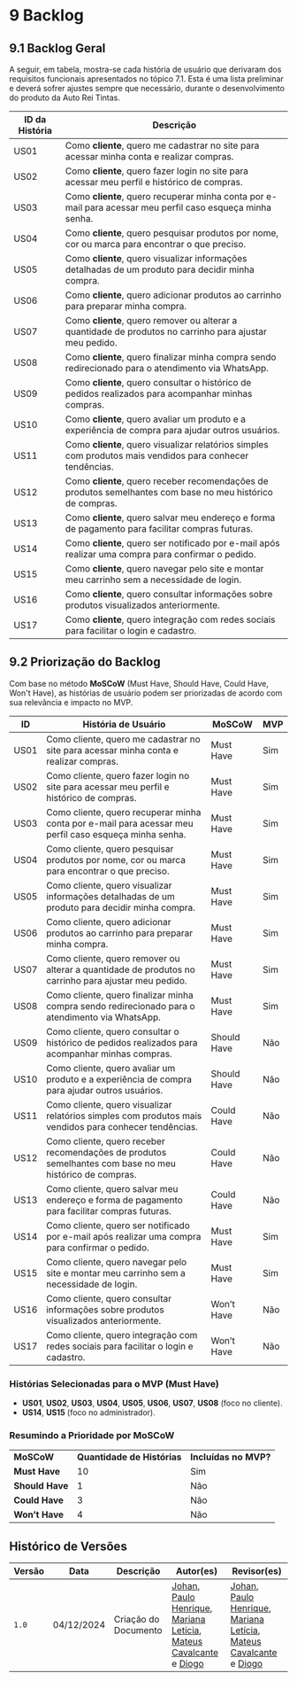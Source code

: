 # 9 Backlog

## 9.1 Backlog Geral

A seguir, em tabela, mostra-se cada história de usuário que derivaram dos requisitos funcionais apresentados no tópico 7.1. Esta é uma lista preliminar e deverá sofrer ajustes sempre que necessário, durante o desenvolvimento do produto da Auto Rei Tintas.

| **ID da História** | **Descrição**                                                                                     |
|---------------------|--------------------------------------------------------------------------------------------------|
| US01               | Como **cliente**, quero me cadastrar no site para acessar minha conta e realizar compras.        |
| US02               | Como **cliente**, quero fazer login no site para acessar meu perfil e histórico de compras.      |
| US03               | Como **cliente**, quero recuperar minha conta por e-mail para acessar meu perfil caso esqueça minha senha. |
| US04               | Como **cliente**, quero pesquisar produtos por nome, cor ou marca para encontrar o que preciso.  |
| US05               | Como **cliente**, quero visualizar informações detalhadas de um produto para decidir minha compra.|
| US06               | Como **cliente**, quero adicionar produtos ao carrinho para preparar minha compra.               |
| US07               | Como **cliente**, quero remover ou alterar a quantidade de produtos no carrinho para ajustar meu pedido. |
| US08               | Como **cliente**, quero finalizar minha compra sendo redirecionado para o atendimento via WhatsApp.|
| US09               | Como **cliente**, quero consultar o histórico de pedidos realizados para acompanhar minhas compras.|
| US10               | Como **cliente**, quero avaliar um produto e a experiência de compra para ajudar outros usuários.|
| US11               | Como **cliente**, quero visualizar relatórios simples com produtos mais vendidos para conhecer tendências. |
| US12               | Como **cliente**, quero receber recomendações de produtos semelhantes com base no meu histórico de compras. |
| US13               | Como **cliente**, quero salvar meu endereço e forma de pagamento para facilitar compras futuras.  |
| US14               | Como **cliente**, quero ser notificado por e-mail após realizar uma compra para confirmar o pedido.|
| US15               | Como **cliente**, quero navegar pelo site e montar meu carrinho sem a necessidade de login.       |
| US16               | Como **cliente**, quero consultar informações sobre produtos visualizados anteriormente.          |
| US17               | Como **cliente**, quero integração com redes sociais para facilitar o login e cadastro.           |
## 9.2 Priorização do Backlog

Com base no método **MoSCoW** (Must Have, Should Have, Could Have, Won't Have), as histórias de usuário podem ser priorizadas de acordo com sua relevância e impacto no MVP.

| **ID** | **História de Usuário**                                                     | **MoSCoW**   | **MVP** |
|--------|---------------------------------------------------------------------------|-------------|---------|
| US01   | Como cliente, quero me cadastrar no site para acessar minha conta e realizar compras. | Must Have   | Sim     |
| US02   | Como cliente, quero fazer login no site para acessar meu perfil e histórico de compras. | Must Have   | Sim     |
| US03   | Como cliente, quero recuperar minha conta por e-mail para acessar meu perfil caso esqueça minha senha. | Must Have   | Sim     |
| US04   | Como cliente, quero pesquisar produtos por nome, cor ou marca para encontrar o que preciso. | Must Have   | Sim     |
| US05   | Como cliente, quero visualizar informações detalhadas de um produto para decidir minha compra. | Must Have   | Sim     |
| US06   | Como cliente, quero adicionar produtos ao carrinho para preparar minha compra. | Must Have   | Sim     |
| US07   | Como cliente, quero remover ou alterar a quantidade de produtos no carrinho para ajustar meu pedido. | Must Have   | Sim     |
| US08   | Como cliente, quero finalizar minha compra sendo redirecionado para o atendimento via WhatsApp. | Must Have   | Sim     |
| US09   | Como cliente, quero consultar o histórico de pedidos realizados para acompanhar minhas compras. | Should Have | Não     |
| US10   | Como cliente, quero avaliar um produto e a experiência de compra para ajudar outros usuários. | Should Have | Não     |
| US11   | Como cliente, quero visualizar relatórios simples com produtos mais vendidos para conhecer tendências. | Could Have  | Não     |
| US12   | Como cliente, quero receber recomendações de produtos semelhantes com base no meu histórico de compras. | Could Have  | Não     |
| US13   | Como cliente, quero salvar meu endereço e forma de pagamento para facilitar compras futuras. | Could Have  | Não     |
| US14   | Como cliente, quero ser notificado por e-mail após realizar uma compra para confirmar o pedido. | Must Have   | Sim     |
| US15   | Como cliente, quero navegar pelo site e montar meu carrinho sem a necessidade de login. | Must Have   | Sim     |
| US16   | Como cliente, quero consultar informações sobre produtos visualizados anteriormente. | Won’t Have  | Não     |
| US17   | Como cliente, quero integração com redes sociais para facilitar o login e cadastro. | Won’t Have  | Não     |

### **Histórias Selecionadas para o MVP (Must Have)**

- **US01**, **US02**, **US03**, **US04**, **US05**, **US06**, **US07**, **US08** (foco no cliente).
- **US14**, **US15** (foco no administrador).

### **Resumindo a Prioridade por MoSCoW**

|   |   |   |
|---|---|---|
|**MoSCoW**|**Quantidade de Histórias**|**Incluídas no MVP?**|
|**Must Have**|10|Sim|
|**Should Have**|1|Não|
|**Could Have**|3|Não|
|**Won’t Have**|4|Não|

## Histórico de Versões

| Versão | Data       | Descrição                                   | Autor(es)                                                                                                                                                                                                                                    | Revisor(es)                                                                                                                                                                                                                                  |
| ------ | ---------- | ------------------------------------------- | -------------------------------------------------------------------------------------------------------------------------------------------------------------------------------------------------------------------------------------------- | -------------------------------------------------------------------------------------------------------------------------------------------------------------------------------------------------------------------------------------------- |
| `1.0`  | 04/12/2024 | Criação do Documento | [Johan](https://github.com/johan-rocha), [Paulo Henrique](https://github.com/Nanashii76), [Mariana Letícia](https://github.com/Marianannn), [Mateus Cavalcante](https://github.com/mateuscavati) e [Diogo](https://github.com/Diogo-Barboza) | [Johan](https://github.com/johan-rocha), [Paulo Henrique](https://github.com/Nanashii76), [Mariana Letícia](https://github.com/Marianannn), [Mateus Cavalcante](https://github.com/mateuscavati) e [Diogo](https://github.com/Diogo-Barboza) |
